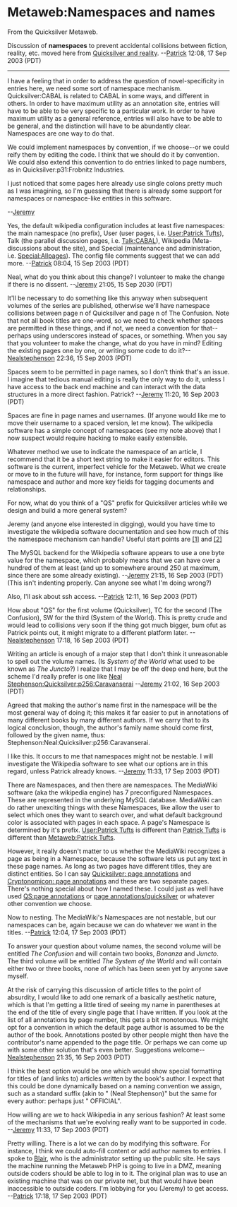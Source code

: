
# Metaweb:Namespaces and names

From the Quicksilver Metaweb.

Discussion of **namespaces** to prevent accidental collisions between fiction, reality, etc. moved here from [Quicksilver and reality](/quicksilver-and-reality). --[Patrick](/user-patrick-tufts) 12:08, 17 Sep 2003 (PDT)


---



I have a feeling that in order to address the question of novel-specificity in entries here, we need some sort of namespace mechanism. Quicksilver:CABAL is related to CABAL in some ways, and different in others. In order to have maximum utility as an annotation site, entries will have to be able to be very specific to a particular work. In order to have maximum utility as a general reference, entries will also have to be able to be general, and the distinction will have to be abundantly clear. Namespaces are one way to do that.

We could implement namespaces by convention, if we choose--or we could reify them by editing the code. I think that we should do it by convention. We could also extend this convention to do entries linked to page numbers, as in Quicksilver:p31:Frobnitz Industries. 

I just noticed that some pages here already use single colons pretty much as I was imagining, so I'm guessing that there is already some support for namespaces or namespace-like entities in this software.

--[Jeremy](/user-jeremybornstein)

 Yes, the default wikipedia configuration includes at least five namespaces: the main namespace (no prefix), User (user pages, i.e. [User:Patrick Tufts](/user-patrick-tufts)), Talk (the parallel discussion pages, i.e. [Talk:CABAL](/talk-cabal)), Wikipedia (Meta-discussions about the site), and Special (maintenance and administration, i.e. [Special:Allpages](/special-allpages)). The config file comments suggest that we can add more. --[Patrick](/user-patrick-tufts) 08:04, 15 Sep 2003 (PDT)

 Neal, what do you think about this change? I volunteer to make the change if there is no dissent. --[Jeremy](/user-jeremybornstein) 21:05, 15 Sep 2030 (PDT)

 It'll be necessary to do something like this anyway when subsequent volumes of the series are published, otherwise we'll have namespace collisions between page n of Quicksilver and page n of The Confusion. Note that not all book titles are one-word, so we need to check whether spaces are permitted in these things, and if not, we need a convention for that--perhaps using underscores instead of spaces, or something. When you say that you volunteer to make the change, what do you have in mind? Editing the existing pages one by one, or writing some code to do it?--[Nealstephenson](/user-nealstephenson) 22:36, 15 Sep 2003 (PDT)

 Spaces seem to be permitted in page names, so I don't think that's an issue. I imagine that tedious manual editing is really the only way to do it, unless I have access to the back end machine and can interact with the data structures in a more direct fashion. Patrick? --[Jeremy](/user-jeremybornstein) 11:20, 16 Sep 2003 (PDT)

 Spaces are fine in page names and usernames. (If anyone would like me to move their username to a spaced version, let me know). The wikipedia software has a simple concept of namespaces (see my note above) that I now suspect would require hacking to make easily extensible. 

 Whatever method we use to indicate the namespace of an article, I recommend that it be a short text string to make it easier for editors. This software is the current, imperfect vehicle for the Metaweb. What we create or move to in the future will have, for instance, form support for things like namespace and author and more key fields for tagging documents and relationships.

 For now, what do you think of a "QS" prefix for Quicksilver articles while we design and build a more general system?

 Jeremy (and anyone else interested in digging), would you have time to investigate the wikipedia software documentation and see how much of this the namespace mechanism can handle? Useful start points are [[1]](/http-meta-wikipedia-org-wiki-mediawiki-architecture) and [[2]](/http-meta-wikipedia-org-wiki-mediawiki)

 The MySQL backend for the Wikipedia software appears to use a one byte value for the namespace, which probably means that we can have over a hundred of them at least (and up to somewhere around 250 at maximum, since there are some already existing). --[Jeremy](/user-jeremybornstein) 21:15, 16 Sep 2003 (PDT) (This isn't indenting properly. Can anyone see what I'm doing wrong?)

 Also, I'll ask about ssh access. --[Patrick](/user-patrick-tufts) 12:11, 16 Sep 2003 (PDT)

 How about "QS" for the first volume (Quicksilver), TC for the second (The Confusion), SW for the third (System of the World). This is pretty crude and would lead to collisions very soon if the thing got much bigger, bum ofut as Patrick points out, it might migrate to a different platform later. --[Nealstephenson](/user-nealstephenson) 17:18, 16 Sep 2003 (PDT)

 Writing an article is enough of a major step that I don't think it unreasonable to spell out the volume names. (Is *System of the World* what used to be known as *The Juncto*?) I realize that I may be off the deep end here, but the scheme I'd really prefer is one like [Neal Stephenson:Quicksilver:p256:Caravanserai](/neal-stephenson-quicksilver-p256-caravanserai) --[Jeremy](/user-jeremybornstein) 21:02, 16 Sep 2003 (PDT)

 Agreed that making the author's name first in the namespace will be the most general way of doing it; this makes it far easier to put in annotations of many different books by many different authors. If we carry that to its logical conclusion, though, the author's family name should come first, followed by the given name, thus: Stephenson:Neal:Quicksilver:p256:Caravanserai.

 I like this. It occurs to me that namespaces might not be nestable. I will investigate the Wikipedia software to see what our options are in this regard, unless Patrick already knows. --[Jeremy](/user-jeremybornstein) 11:33, 17 Sep 2003 (PDT)

 There are Namespaces, and then there are namespaces. The MediaWiki software (aka the wikipedia engine) has 7 preconfigured Namespaces. These are represented in the underlying MySQL database. MediaWiki can do rather unexciting things with these Namespaces, like allow the user to select which ones they want to search over, and what default background color is associated with pages in each space. A page's Namespace is determined by it's prefix. [User:Patrick Tufts](/user-patrick-tufts) is different than [Patrick Tufts](/patrick-tufts) is different than [Metaweb:Patrick Tufts](/metaweb-patrick-tufts).

 However, it really doesn't matter to us whether the MediaWiki recognizes a page as being in a Namespace, because the software lets us put any text in these page names. As long as two pages have different titles, they are distinct entities. So I can say [Quicksilver: page annotations](/quicksilver-page-annotations) and [Cryptonomicon: page annotations](/cryptonomicon-page-annotations) and these are two separate pages. There's nothing special about how I named these. I could just as well have used [QS:page annotations](/qs-page-annotations) or [page annotations/quicksilver](/page-annotations-quicksilver) or whatever other convention we choose.

 Now to nesting. The MediaWiki's Namespaces are not nestable, but our namespaces can be, again because we can do whatever we want in the titles. --[Patrick](/user-patrick-tufts) 12:04, 17 Sep 2003 (PDT)

 To answer your question about volume names, the second volume will be entitled *The Confusion* and will contain two books, *Bonanza* and *Juncto*. The third volume will be entitled *The System of the World* and will contain either two or three books, none of which has been seen yet by anyone save myself.

 At the risk of carrying this discussion of article titles to the point of absurdity, I would like to add one remark of a basically aesthetic nature, which is that I'm getting a little tired of seeing my name in parentheses at the end of the title of every single page that I have written. If you look at the list of all annotations by page number, this gets a bit monotonous. We might opt for a convention in which the default page author is assumed to be the author of the book. Annotations posted by other people might then have the contributor's name appended to the page title. Or perhaps we can come up with some other solution that's even better. Suggestions welcome--[Nealstephenson](/user-nealstephenson) 21:35, 16 Sep 2003 (PDT)

 I think the best option would be one which would show special formatting for titles of (and links to) articles written by the book's author. I expect that this could be done dynamically based on a naming convention we assign, such as a standard suffix (akin to " (Neal Stephenson)" but the same for every author: perhaps just " OFFICIAL".

 How willing are we to hack Wikipedia in any serious fashion? At least some of the mechanisms that we're evolving really want to be supported in code. --[Jeremy](/user-jeremybornstein) 11:33, 17 Sep 2003 (PDT)

 Pretty willing. There is a lot we can do by modifying this software. For instance, I think we could auto-fill content or add author names to entries. I spoke to [Blair](/user-blair), who is the administrator setting up the public site. He says the machine running the Metaweb PHP is going to live in a DMZ, meaning outside coders should be able to log in to it. The original plan was to use an existing machine that was on our private net, but that would have been inaccessible to outside coders. I'm lobbying for you (Jeremy) to get access. --[Patrick](/user-patrick-tufts) 17:18, 17 Sep 2003 (PDT)
